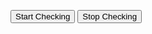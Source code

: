 <!DOCTYPE html>
<html lang="en">
<head>
    <meta charset="UTF-8">
    <meta name="viewport" content="width=device-width, initial-scale=1.0">
    <title>Server Status Checker</title>
</head>
<body>

<button onclick="startChecking()">Start Checking</button>
<button onclick="stopChecking()">Stop Checking</button>

<script>
let intervalId;

function checkServerStatus(url) {
    const proxyUrl = 'https://yourdomain.com/proxy.php?url=' + encodeURIComponent(url);

    fetch(proxyUrl)
        .then(response => response.json())
        .then(data => {
            if (data.status === 'success') {
                console.log(`Server is up: ${url}`);
            } else {
                console.error(`Server is down: ${url}`);
            }
        })
        .catch(error => {
            console.error(`Error checking server: ${error.message}`);
        });
}

function startChecking() {
    // Specify the URLs of the servers you want to monitor
    const serverUrls = ['http://example.com', 'http://example2.com'];

    // Set the interval for checking server status (in milliseconds)
    const checkInterval = 5000; // 5 seconds

    // Start checking server status in a loop
    intervalId = setInterval(() => {
        serverUrls.forEach(url => {
            checkServerStatus(url);
        });
    }, checkInterval);

    console.log('Checking started.');
}

function stopChecking() {
    // Stop the loop
    clearInterval(intervalId);

    console.log('Checking stopped.');
}
</script>

</body>
</html>
